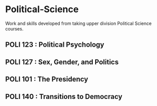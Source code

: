 # Political-Science
Work and skills developed from taking upper division Political Science courses. 
## POLI 123 : Political Psychology 
## POLI 127 : Sex, Gender, and Politics
## POLI 101 : The Presidency
## POLI 140 : Transitions to Democracy 
